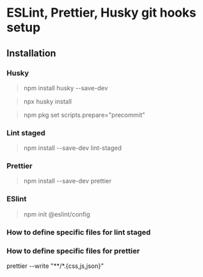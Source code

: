 # ESLint, Prettier, Husky git hooks setup

## Installation

### Husky
> npm install husky --save-dev

> npx husky install

> npm pkg set scripts.prepare="precommit"

### Lint staged
> npm install --save-dev lint-staged

### Prettier
> npm install --save-dev prettier

### ESlint
> npm init @eslint/config

### How to define specific files for lint staged


### How to define specific files for prettier

prettier --write "**/*.{css,js,json}"

